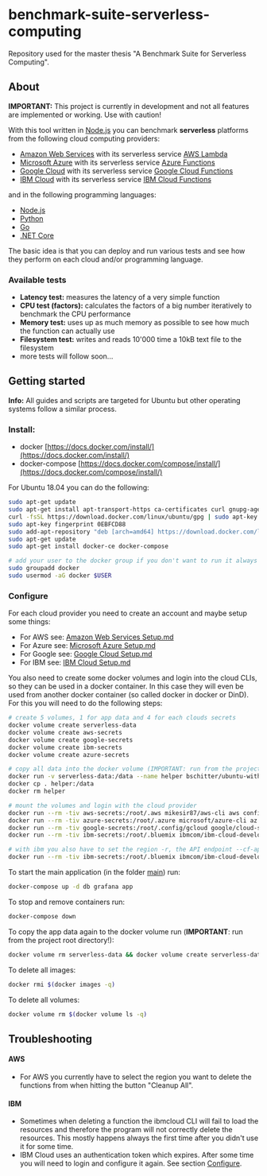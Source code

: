 # benchmark-suite-serverless-computing
Repository used for the master thesis "A Benchmark Suite for Serverless Computing".

## About

**IMPORTANT:** This project is currently in development and not all features are implemented or working. Use with caution!

With this tool written in [Node.js](https://nodejs.org/) you can benchmark **serverless** platforms from the following cloud computing providers:

  - [Amazon Web Services](https://aws.amazon.com/) with its serverless service [AWS Lambda](https://aws.amazon.com/lambda/features/)
  - [Microsoft Azure](https://azure.microsoft.com/) with its serverless service [Azure Functions](https://azure.microsoft.com/en-us/services/functions/)
  - [Google Cloud](https://cloud.google.com/) with its serverless service [Google Cloud Functions](https://cloud.google.com/functions/)
  - [IBM Cloud](https://www.ibm.com/cloud/) with its serverless service [IBM Cloud Functions](https://www.ibm.com/cloud/functions)

and in the following programming languages:

  - [Node.js](https://nodejs.org/)
  - [Python](https://www.python.org/)
  - [Go](https://golang.org/)
  - [.NET Core](https://dotnet.microsoft.com/)

The basic idea is that you can deploy and run various tests and see how they perform on each cloud and/or programming language.

### Available tests

  - **Latency test:** measures the latency of a very simple function
  - **CPU test (factors):** calculates the factors of a big number iteratively to benchmark the CPU performance
  - **Memory test:** uses up as much memory as possible to see how much the function can actually use
  - **Filesystem test:** writes and reads 10'000 time a 10kB text file to the filesystem
  - more tests will follow soon...

## Getting started

**Info:** All guides and scripts are targeted for Ubuntu but other operating systems follow a similar process.

### Install:

- docker [https://docs.docker.com/install/](https://docs.docker.com/install/)
- docker-compose [https://docs.docker.com/compose/install/](https://docs.docker.com/compose/install/)

For Ubuntu 18.04 you can do the following:

```bash
sudo apt-get update
sudo apt-get install apt-transport-https ca-certificates curl gnupg-agent software-properties-common
curl -fsSL https://download.docker.com/linux/ubuntu/gpg | sudo apt-key add -
sudo apt-key fingerprint 0EBFCD88
sudo add-apt-repository "deb [arch=amd64] https://download.docker.com/linux/ubuntu bionic stable"
sudo apt-get update
sudo apt-get install docker-ce docker-compose

# add your user to the docker group if you don't want to run it always with sudo (requires logout and login)
sudo groupadd docker
sudo usermod -aG docker $USER
```

### Configure

For each cloud provider you need to create an account and maybe setup some things:

  - For AWS see: [Amazon Web Services Setup.md](aws/Amazon%20Web%20Services%20Setup.md)
  - For Azure see: [Microsoft Azure Setup.md](azure/Microsoft%20Azure%20Setup.md)
  - For Google see: [Google Cloud Setup.md](google/Google%20Cloud%20Setup.md)
  - For IBM see: [IBM Cloud Setup.md](ibm/IBM%20Cloud%20Setup.md)

You also need to create some docker volumes and login into the cloud CLIs, so they can be used in a docker container.
In this case they will even be used from another docker container (so called docker in docker or DinD).
For this you will need to do the following steps:

```bash
# create 5 volumes, 1 for app data and 4 for each clouds secrets
docker volume create serverless-data
docker volume create aws-secrets
docker volume create google-secrets
docker volume create ibm-secrets
docker volume create azure-secrets

# copy all data into the docker volume (IMPORTANT: run from the project root directory!)
docker run -v serverless-data:/data --name helper bschitter/ubuntu-with-zip
docker cp . helper:/data
docker rm helper

# mount the volumes and login with the cloud provider
docker run --rm -tiv aws-secrets:/root/.aws mikesir87/aws-cli aws configure
docker run --rm -tiv azure-secrets:/root/.azure microsoft/azure-cli az login
docker run --rm -tiv google-secrets:/root/.config/gcloud google/cloud-sdk gcloud init
docker run --rm -tiv ibm-secrets:/root/.bluemix ibmcom/ibm-cloud-developer-tools-amd64 ibmcloud login

# with ibm you also have to set the region -r, the API endpoint --cf-api, the organization -o and the space -s
docker run --rm -tiv ibm-secrets:/root/.bluemix ibmcom/ibm-cloud-developer-tools-amd64 ibmcloud target -r <YOUR_REGION> --cf-api https://api.<YOUR_REGION>.bluemix.net -o <YOUR_ORGANIZATION> -s <YOUR_SPACE>
```

To start the main application (in the folder [main](main/)) run:

```bash
docker-compose up -d db grafana app
```

To stop and remove containers run:

```bash
docker-compose down
```

To copy the app data again to the docker volume run (**IMPORTANT**: run from the project root directory!):
```bash
docker volume rm serverless-data && docker volume create serverless-data && docker run -v serverless-data:/data --name helper bschitter/ubuntu-with-zip && docker cp . helper:/data && docker rm helper
```

To delete all images:

```bash
docker rmi $(docker images -q)
```

To delete all volumes:

```bash
docker volume rm $(docker volume ls -q)
```


## Troubleshooting

#### AWS

- For AWS you currently have to select the region you want to delete the functions from when hitting the button "Cleanup All".

#### IBM

- Sometimes when deleting a function the ibmcloud CLI will fail to load the resources and therefore the program will not correctly delete the resources. This mostly happens always the first time after you didn't use it for some time.
- IBM Cloud uses an authentication token which expires. After some time you will need to login and configure it again. See section [Configure](#configure).